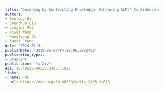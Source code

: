 ```yaml
---
title: "Decoding by Contrasting Knowledge: Enhancing LLMs' Confidence on Edited Facts"
authors:
- Baolong Bi
- Shenghua Liu
- Lingrui Mei
- Yiwei Wang
- Pengliang Ji
- Xueqi Cheng
date: '2024-01-01'
publishDate: '2025-05-07T04:22:06.786276Z'
publication_types:
- preprint
publication: '*arXiv*'
doi: 10.48550/ARXIV.2405.11613
links:
- name: PDF
  url: https://doi.org/10.48550/arXiv.2405.11613
---
```

